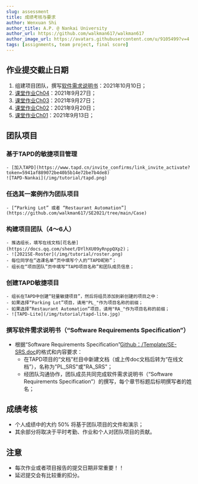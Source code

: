 ```yaml
---
slug: assessment
title: 成绩考核与要求
author: Wenxuan Shi
author_title: A.P. @ Nankai University
author_url: https://github.com/walkman617/walkman617
author_image_url: https://avatars.githubusercontent.com/u/9105499?v=4
tags: [assignments, team project, final score]
---
```


## 作业提交截止日期
1. 组建项目团队，撰写[软件需求说明书](https://se.nkugame.com/blog/assessment#%E5%9B%A2%E9%98%9F%E9%A1%B9%E7%9B%AE)：2021年10月10日；
2. [课堂作业Ch04](/blog/TestQuestions4)：2021年9月27日；
3. [课堂作业Ch03](/blog/ponder3.5)：2021年9月27日；
4. [课堂作业Ch02](/blog/ponder2.4)：2021年9月20日；
5. [课堂作业Ch01](/blog/ponder1.4)：2021年9月13日；

## 团队项目
### 基于TAPD的敏捷项目管理
    - [加入TAPD](https://www.tapd.cn/invite_confirms/link_invite_activate?token=5941af889072be40b5b14e72be7b4de8)  
    ![TAPD-Nankai](/img/tutorial/tapd.png)  

### 任选其一案例作为团队项目
    - [“Parking Lot” 或者 “Restaurant Automation”](https://github.com/walkman617/SE2021/tree/main/Case)

### 构建项目团队（4～6人）
    - 推选组长，填写在线文档[花名册](https://docs.qq.com/sheet/DYlhXU09yRnppQXp2)；
    - ![2021SE-Roster](/img/tutorial/roster.png)
    - 每位同学在“选课名单”页中填写个人的“TAPD昵称”；
    - 组长在“项目团队”页中填写“TAPD项目名称”和团队成员信息；

### 创建TAPD敏捷项目
    - 组长在TAPD中创建“轻量敏捷项目”，然后将组员添加到新创建的项目之中：
    - 如果选择“Parking Lot”项目，请用"PL_"作为项目名称的前缀；
    - 如果选择“Restaurant Automation”项目，请用"RA_"作为项目名称的前缀；
    - ![TAPD-Lite](/img/tutorial/tapd-lite.jpg)

### 撰写软件需求说明书（“Software Requirements Specification”）
- 根据“Software Requirements Specification”[Github：/Template/SE-SRS.doc](https://github.com/walkman617/SE2021/blob/main/Template/SE-SRS.doc)的格式和内容要求：
    - 在TAPD项目的“文档”栏目中新建文档（或上传doc文档后转为“在线文档”），名称为"PL_SRS"或"RA_SRS"；
    - 经团队沟通协作，团队成员共同完成软件需求说明书（“Software Requirements Specification”）的撰写，每个章节标题后标明撰写者的姓名；


## 成绩考核
- 个人成绩中的大约 50% 将基于团队项目的文件和演示；
- 其余部分将取决于平时考勤、作业和个人对团队项目的贡献。

## 注意
- 每次作业或者项目报告的提交日期非常重要！！
- 延迟提交会有比较重的扣分。

